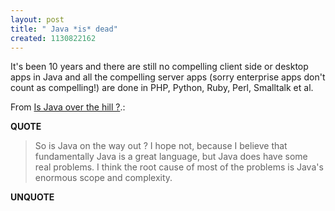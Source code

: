 ```yaml
---
layout: post
title: " Java *is* dead"
created: 1130822162
---
```

<p>It's been 10 years and there are still no compelling client side or desktop apps in Java and all the compelling server apps (sorry enterprise apps don't count as compelling!) are done in PHP, Python, Ruby, Perl, Smalltalk et al.</p><p>From <a href="http://www.oreillynet.com/pub/wlg/8192">Is Java over the hill ?</a>.:</p>
<p><b>QUOTE</b></p><blockquote>So is Java on the way out ? I hope not, because I believe that fundamentally Java is a great language, but Java does have some real problems. I think the root cause of most of the problems is Java's enormous scope and complexity.</blockquote><p><b>UNQUOTE</b></p>



